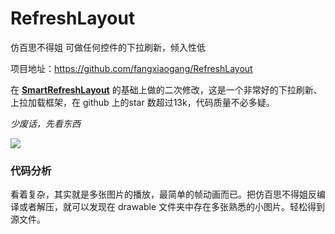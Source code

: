 # RefreshLayout
仿百思不得姐 可做任何控件的下拉刷新，倾入性低

项目地址：https://github.com/fangxiaogang/RefreshLayout

在 [**SmartRefreshLayout**](https://github.com/scwang90/SmartRefreshLayout) 的基础上做的二次修改，这是一个非常好的下拉刷新、上拉加载框架，在 github 上的star 数超过13k，代码质量不必多疑。



*少废话，先看东西*


![](http://onfkdy4l9.bkt.clouddn.com/333.gif)

### 代码分析

看着复杂，其实就是多张图片的播放，最简单的帧动画而已。把仿百思不得姐反编译或者解压，就可以发现在 drawable 文件夹中存在多张熟悉的小图片。轻松得到源文件。
